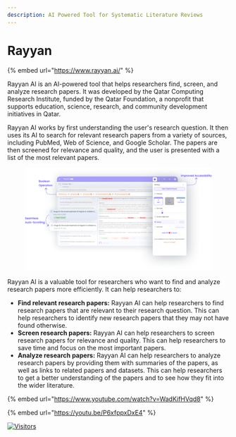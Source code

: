 ```yaml
---
description: AI Powered Tool for Systematic Literature Reviews
---
```


# Rayyan

{% embed url="https://www.rayyan.ai/" %}

Rayyan AI is an AI-powered tool that helps researchers find, screen, and analyze research papers. It was developed by the Qatar Computing Research Institute, funded by the Qatar Foundation, a nonprofit that supports education, science, research, and community development initiatives in Qatar.

Rayyan AI works by first understanding the user's research question. It then uses its AI to search for relevant research papers from a variety of sources, including PubMed, Web of Science, and Google Scholar. The papers are then screened for relevance and quality, and the user is presented with a list of the most relevant papers.

<figure><img src="../.gitbook/assets/Rayyan.png" alt="" width="563"><figcaption></figcaption></figure>

Rayyan AI is a valuable tool for researchers who want to find and analyze research papers more efficiently. It can help researchers to:

* **Find relevant research papers:** Rayyan AI can help researchers to find research papers that are relevant to their research question. This can help researchers to identify new research papers that they may not have found otherwise.
* **Screen research papers:** Rayyan AI can help researchers to screen research papers for relevance and quality. This can help researchers to save time and focus on the most important papers.
* **Analyze research papers:** Rayyan AI can help researchers to analyze research papers by providing them with summaries of the papers, as well as links to related papers and datasets. This can help researchers to get a better understanding of the papers and to see how they fit into the wider literature.

{% embed url="https://www.youtube.com/watch?v=WadKifHVqd8" %}

{% embed url="https://youtu.be/P6xfppxDxE4" %}

[![Visitors](https://api.visitorbadge.io/api/visitors?path=https%3A%2F%2Fgithub.com%2Fdrshahizan\&labelColor=%23697689\&countColor=%23555555\&style=plastic)](https://visitorbadge.io/status?path=https%3A%2F%2Fgithub.com%2Fdrshahizan)

